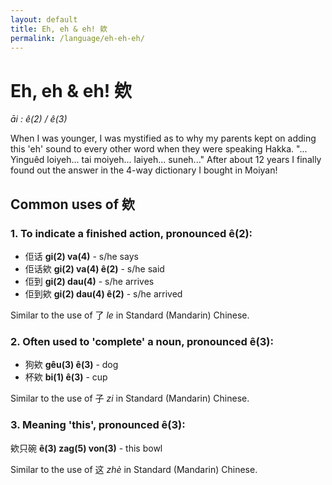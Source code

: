 ```yaml
---
layout: default
title: Eh, eh & eh! 欸
permalink: /language/eh-eh-eh/
---
```


<!-- Main page title -->
# Eh, eh & eh! 欸

<!-- Romanization and pronunciation guide for the Hakka character 欸 -->
<p><em>āi : ê(2) / ê(3)</em></p>

<!-- Personal anecdote introduction explaining curiosity about the use of 'eh' -->
<p>
When I was younger, I was mystified as to why my parents kept on adding this 'eh' sound to every other word when they were speaking Hakka. 
"... Yinguêd loiyeh... tai moiyeh... laiyeh... suneh..." 
After about 12 years I finally found out the answer in the 4-way dictionary I bought in Moiyan!
</p>

<!-- Section header introducing common uses -->
## Common uses of 欸

<!-- Use case 1: To indicate a finished action -->
<h3>1. To indicate a finished action, pronounced ê(2):</h3>

<!-- Examples showing normal verb and verb + 欸 to mark completed action -->
<ul>
  <li>佢话 <strong>gi(2) va(4)</strong> - s/he says</li>
  <li>佢话欸 <strong>gi(2) va(4) ê(2)</strong> - s/he said</li>
  <li>佢到 <strong>gi(2) dau(4)</strong> - s/he arrives</li>
  <li>佢到欸 <strong>gi(2) dau(4) ê(2)</strong> - s/he arrived</li>
</ul>

<!-- Explanation comparing usage to Mandarin -->
<p>Similar to the use of 了 <em>le</em> in Standard (Mandarin) Chinese.</p>

<!-- Use case 2: Used to 'complete' a noun -->
<h3>2. Often used to 'complete' a noun, pronounced ê(3):</h3>

<!-- Examples showing nouns with and without 欸 -->
<ul>
  <li>狗欸 <strong>gêu(3) ê(3)</strong> - dog</li>
  <li>杯欸 <strong>bi(1) ê(3)</strong> - cup</li>
</ul>

<!-- Explanation comparing to Mandarin usage -->
<p>Similar to the use of 子 <em>zi</em> in Standard (Mandarin) Chinese.</p>

<!-- Use case 3: Meaning 'this' -->
<h3>3. Meaning 'this', pronounced ê(3):</h3>

<!-- Example phrase showing usage of 欸 as 'this' -->
<p>欸只碗 <strong>ê(3) zag(5) von(3)</strong> - this bowl</p>

<!-- Explanation comparing to Mandarin usage -->
<p>Similar to the use of 这 <em>zhè</em> in Standard (Mandarin) Chinese.</p>

